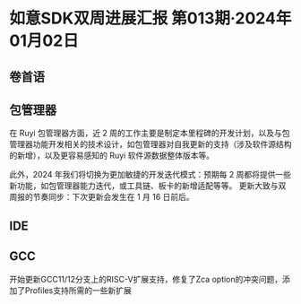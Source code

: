 # 如意SDK双周进展汇报  第013期·2024年01月02日

## 卷首语


## 包管理器

在 Ruyi 包管理器方面，近 2 周的工作主要是制定本里程碑的开发计划，以及与包管理器功能开发相关的技术设计，如包管理器对自我更新的支持（涉及软件源结构的新增），以及更容易感知的 Ruyi 软件源数据整体版本等。

此外，2024 年我们将切换为更加敏捷的开发迭代模式：预期每 2 周都将提供一些新功能，如包管理器能力迭代，或工具链、板卡的新增适配等等。
更新大致与双周报的节奏同步：下次更新会发生在 1 月 16 日前后。

## IDE


## GCC
开始更新GCC11/12分支上的RISC-V扩展支持，修复了Zca option的冲突问题，添加了Profiles支持所需的一些新扩展
